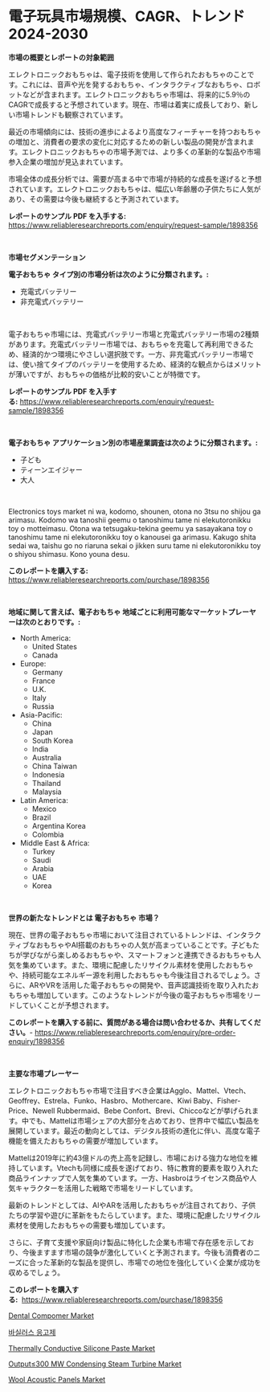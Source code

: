 <p><h1>電子玩具市場規模、CAGR、トレンド 2024-2030</h1></p><p><strong>市場の概要とレポートの対象範囲</strong></p>
<p><p>エレクトロニックおもちゃは、電子技術を使用して作られたおもちゃのことです。これには、音声や光を発するおもちゃ、インタラクティブなおもちゃ、ロボットなどが含まれます。エレクトロニックおもちゃ市場は、将来的に5.9％のCAGRで成長すると予想されています。現在、市場は着実に成長しており、新しい市場トレンドも観察されています。</p><p>最近の市場傾向には、技術の進歩によるより高度なフィーチャーを持つおもちゃの増加と、消費者の要求の変化に対応するための新しい製品の開発が含まれます。エレクトロニックおもちゃの市場予測では、より多くの革新的な製品や市場参入企業の増加が見込まれています。</p><p>市場全体の成長分析では、需要が高まる中で市場が持続的な成長を遂げると予想されています。エレクトロニックおもちゃは、幅広い年齢層の子供たちに人気があり、その需要は今後も継続すると予測されています。</p></p>
<p><strong>レポートのサンプル PDF を入手する:</strong> <a href="https://www.reliableresearchreports.com/enquiry/request-sample/1898356">https://www.reliableresearchreports.com/enquiry/request-sample/1898356</a></p>
<p>&nbsp;</p>
<p><strong>市場セグメンテーション</strong></p>
<p><strong>電子おもちゃ タイプ別の市場分析は次のように分類されます。:</strong></p>
<p><ul><li>充電式バッテリー</li><li>非充電式バッテリー</li></ul></p>
<p>&nbsp;</p>
<p><p>電子おもちゃ市場には、充電式バッテリー市場と充電式バッテリー市場の2種類があります。充電式バッテリー市場では、おもちゃを充電して再利用できるため、経済的かつ環境にやさしい選択肢です。一方、非充電式バッテリー市場では、使い捨てタイプのバッテリーを使用するため、経済的な観点からはメリットが薄いですが、おもちゃの価格が比較的安いことが特徴です。</p></p>
<p><strong>レポートのサンプル PDF を入手する:</strong>&nbsp;<a href="https://www.reliableresearchreports.com/enquiry/request-sample/1898356">https://www.reliableresearchreports.com/enquiry/request-sample/1898356</a></p>
<p>&nbsp;</p>
<p><strong> 電子おもちゃ アプリケーション別の市場産業調査は次のように分類されます。:</strong></p>
<p><ul><li>子ども</li><li>ティーンエイジャー</li><li>大人</li></ul></p>
<p>&nbsp;</p>
<p><p>Electronics toys market ni wa, kodomo, shounen, otona no 3tsu no shijou ga arimasu. Kodomo wa tanoshii geemu o tanoshimu tame ni elekutoronikku toy o motteimasu. Otona wa tetsugaku-tekina geemu ya sasayakana toy o tanoshimu tame ni elekutoronikku toy o kanousei ga arimasu. Kakugo shita sedai wa, taishu go no riaruna sekai o jikken suru tame ni elekutoronikku toy o shiyou shimasu. Kono youna desu.</p></p>
<p><strong>このレポートを購入する:</strong>&nbsp; <a href="https://www.reliableresearchreports.com/purchase/1898356">https://www.reliableresearchreports.com/purchase/1898356</a></p>
<p>&nbsp;</p>
<p><strong>地域に関して言えば、電子おもちゃ 地域ごとに利用可能なマーケットプレーヤーは次のとおりです。:</strong></p>
<p><ul>
    <li>
        North America:
        <ul>
            <li>United States</li>
            <li>Canada</li>
        </ul>
    </li>
    <li>
        Europe:
        <ul>
            <li>Germany</li>
            <li>France</li>
            <li>U.K.</li>
            <li>Italy</li>
            <li>Russia</li>
        </ul>
    </li>
    <li>
        Asia-Pacific:
        <ul>
            <li>China</li>
            <li>Japan</li>
            <li>South Korea</li>
            <li>India</li>
            <li>Australia</li>
            <li>China Taiwan</li>
            <li>Indonesia</li>
            <li>Thailand</li>
            <li>Malaysia</li>
        </ul>
    </li>
    <li>
        Latin America:
        <ul>
            <li>Mexico</li>
            <li>Brazil</li>
            <li>Argentina Korea</li>
            <li>Colombia</li>
        </ul>
    </li>
    <li>
        Middle East & Africa:
        <ul>
            <li>Turkey</li>
            <li>Saudi</li>
            <li>Arabia</li>
            <li>UAE</li>
            <li>Korea</li>
        </ul>
    </li>
    </ul></p>
<p>&nbsp;</p>
<p><strong>世界の新たなトレンドとは 電子おもちゃ 市場？</strong></p>
<p><p>現在、世界の電子おもちゃ市場において注目されているトレンドは、インタラクティブなおもちゃやAI搭載のおもちゃの人気が高まっていることです。子どもたちが学びながら楽しめるおもちゃや、スマートフォンと連携できるおもちゃも人気を集めています。また、環境に配慮したリサイクル素材を使用したおもちゃや、持続可能なエネルギー源を利用したおもちゃも今後注目されるでしょう。さらに、ARやVRを活用した電子おもちゃの開発や、音声認識技術を取り入れたおもちゃも増加しています。このようなトレンドが今後の電子おもちゃ市場をリードしていくことが予想されます。</p></p>
<p><strong>このレポートを購入する前に、質問がある場合は問い合わせるか、共有してください。</strong>- <a href="https://www.reliableresearchreports.com/enquiry/pre-order-enquiry/1898356">https://www.reliableresearchreports.com/enquiry/pre-order-enquiry/1898356</a></p>
<p>&nbsp;</p>
<p><strong>主要な市場プレーヤー</strong></p>
<p><p>エレクトロニックおもちゃ市場で注目すべき企業はAgglo、Mattel、Vtech、Geoffrey、Estrela、Funko、Hasbro、Mothercare、Kiwi Baby、Fisher-Price、Newell Rubbermaid、Bebe Confort、Brevi、Chiccoなどが挙げられます。中でも、Mattelは市場シェアの大部分を占めており、世界中で幅広い製品を展開しています。最近の動向としては、デジタル技術の進化に伴い、高度な電子機能を備えたおもちゃの需要が増加しています。</p><p>Mattelは2019年に約43億ドルの売上高を記録し、市場における強力な地位を維持しています。Vtechも同様に成長を遂げており、特に教育的要素を取り入れた商品ラインナップで人気を集めています。一方、Hasbroはライセンス商品や人気キャラクターを活用した戦略で市場をリードしています。</p><p>最新のトレンドとしては、AIやARを活用したおもちゃが注目されており、子供たちの学習や遊びに革新をもたらしています。また、環境に配慮したリサイクル素材を使用したおもちゃの需要も増加しています。</p><p>さらに、子育て支援や家庭向け製品に特化した企業も市場で存在感を示しており、今後ますます市場の競争が激化していくと予測されます。今後も消費者のニーズに合った革新的な製品を提供し、市場での地位を強化していく企業が成功を収めるでしょう。</p></p>
<p><strong>このレポートを購入する:</strong>&nbsp;&nbsp;<a href="https://www.reliableresearchreports.com/purchase/1898356">https://www.reliableresearchreports.com/purchase/1898356</a></p>
<p><p><a href="https://iodized-pantydraco-05c.notion.site/Dental-Compomer-Market-Size-Market-Share-and-Global-Market-Analysis-Report-2024-2031-d4af68989f3c4907ab2bdcd677011700">Dental Compomer Market</a></p><p><a href="https://medium.com/@trevorkruvalis5678/%EB%B0%94%EC%8B%A4%EB%9F%AC%EC%8A%A4-%EC%BD%94%EC%95%84%EA%B7%A4%EB%9E%80-%EC%8B%9C%EC%9E%A5-%EA%B7%9C%EB%AA%A8%EB%8A%94-%EA%B8%80%EB%A1%9C%EB%B2%8C-%EC%82%B0%EC%97%85%EC%97%90%EC%84%9C-%EA%B0%80%EC%9E%A5-%EC%A2%8B%EC%9D%80-%EB%A7%88%EC%BC%80%ED%8C%85-%EC%B1%84%EB%84%90%EC%9D%84-%EB%B3%B4%EC%97%AC%EC%A4%8D%EB%8B%88%EB%8B%A4-a726a2606595">바실러스 응고제</a></p><p><a href="https://github.com/globismark/Market-Research-Report-List-2/blob/main/thermally-conductive-silicone-paste-market.md">Thermally Conductive Silicone Paste Market</a></p><p><a href="https://issuu.com/reportprime-2/docs/output300-mw-condensing-steam-turbine-market-size-">Output≤300 MW Condensing Steam Turbine Market</a></p><p><a href="https://github.com/prosalinda88/Market-Research-Report-List-3/blob/main/wool-acoustic-panels-market.md">Wool Acoustic Panels Market</a></p></p>